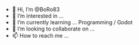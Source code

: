 - 👋 Hi, I’m @BoRo83
- 👀 I’m interested in ... 
- 🌱 I’m currently learning ... Programming / Godot
- 💞️ I’m looking to collaborate on ...
- 📫 How to reach me ...

<!---
BoRo83/BoRo83 is a ✨ special ✨ repository because its `README.md` (this file) appears on your GitHub profile.
You can click the Preview link to take a look at your changes.
--->
